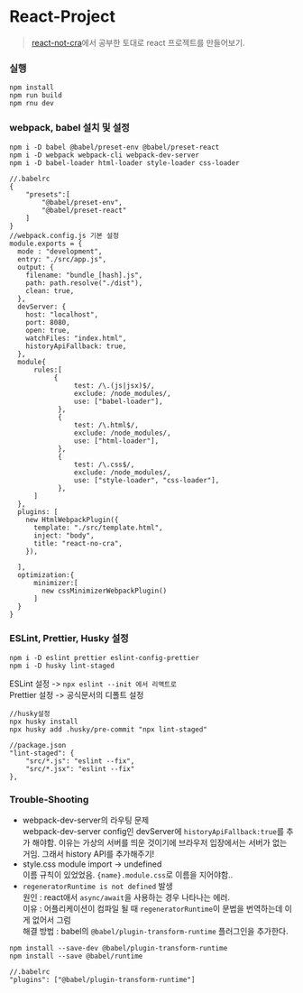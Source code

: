 # React-Project
> [react-not-cra](https://github.com/deeeeno/react-not-cra)에서 공부한 토대로 react 프로젝트를 만들어보기.   

### 실행
```
npm install 
npm run build
npm rnu dev
```

### webpack, babel 설치 및 설정
```
npm i -D babel @babel/preset-env @babel/preset-react
npm i -D webpack webpack-cli webpack-dev-server
npm i -D babel-loader html-loader style-loader css-loader
```
```
//.babelrc
{
    "presets":[
        "@babel/preset-env",
        "@babel/preset-react"
    ]
}
//webpack.config.js 기본 설정
module.exports = {
  mode : "development",
  entry: "./src/app.js",
  output: {
    filename: "bundle_[hash].js",
    path: path.resolve("./dist"),
    clean: true,
  },
  devServer: {
    host: "localhost",
    port: 8080,
    open: true,
    watchFiles: "index.html",
    historyApiFallback: true,
  },
  module{
      rules:[
           {
                test: /\.(js|jsx)$/,
                exclude: /node_modules/,
                use: ["babel-loader"],
            },
            {
                test: /\.html$/,
                exclude: /node_modules/,
                use: ["html-loader"],
            },
            {
                test: /\.css$/,
                exclude: /node_modules/,
                use: ["style-loader", "css-loader"],
            },
      ]
  },
  plugins: [
    new HtmlWebpackPlugin({
      template: "./src/template.html",
      inject: "body",
      title: "react-no-cra",
    }),
    
  ],
  optimization:{
      minimizer:[
        new cssMinimizerWebpackPlugin()
      ]
  }
}
```


### ESLint, Prettier, Husky 설정
```
npm i -D eslint prettier eslint-config-prettier
npm i -D husky lint-staged
```
ESLint 설정 -> `npx eslint --init 에서 리액트로`   
Prettier 설정 -> 공식문서의 디폴트 설정   
```
//husky설정
npx husky install
npx husky add .husky/pre-commit "npx lint-staged"

//package.json
"lint-staged": {
    "src/*.js": "eslint --fix",
    "src/*.jsx": "eslint --fix"
},
```

### Trouble-Shooting
* webpack-dev-server의 라우팅 문제   
webpack-dev-server config인 devServer에 `historyApiFallback:true`를 추가 해야함. 이유는 가상의 서버를 띄운 것이기에 브라우저 입장에서는 서버가 없는 거임. 그래서 history API를 추가해주기!   
* style.css module import -> undefined   
이름 규칙이 있었었음. `{name}.module.css`로 이름을 지어야함..   
* `regeneratorRuntime is not defined` 발생   
원인 : react애서 `async/await`을 사용하는 경우 나타나는 에러.    
이유 : 어플리케이션이 컴파일 될 때 `regeneratorRuntime`이 문법을 번역하는데 이게 없어서 그럼   
해결 방법 : babel의 `@babel/plugin-transform-runtime` 플러그인을 추가한다.
```
npm install --save-dev @babel/plugin-transform-runtime
npm install --save @babel/runtime

//.babelrc
"plugins": ["@babel/plugin-transform-runtime"]
```